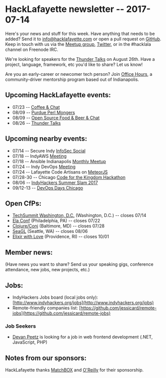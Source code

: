 # HackLafayette newsletter -- 2017-07-14

Here's your news and stuff for this week. Have anything that needs to be added? Send it to info@hacklafayette.com or open a pull request on [GitHub](https://github.com/hacklafayette/newsletter). Keep in touch with us via the [Meetup group](https://www.meetup.com/hacklafayette/), [Twitter](https://twitter.com/hacklafayette), or in the #hacklala channel on Freenode IRC.

We're looking for speakers for the [Thunder Talks](https://www.meetup.com/hacklafayette/events/237527854/) on August 26th. Have a project, language, framework, etc you'd like to share? Let us know!

Are you an early-career or newcomer tech person? Join [Office Hours](https://www.linkedin.com/pulse/office-hours-community-driven-mentorship-program-scott-williams), a community-driver mentorship program based out of Indianapolis. 

## Upcoming HackLafayette events:
* 07/23 -- [Coffee & Chat](https://www.meetup.com/hacklafayette/events/pcmxklywkbfc/)
* 08/09 -- [Purdue Perl Mongers](https://www.meetup.com/hacklafayette/events/239878854/)
* 08/09 -- [Open Source Food & Beer & Chat](https://www.meetup.com/hacklafayette/events/239878972/)
* 08/26 -- [Thunder Talks](https://www.meetup.com/hacklafayette/events/239012244/)

## Upcoming nearby events:
* 07/14 -- Secure Indy [InfoSec Social](https://www.meetup.com/SecureIndy/events/240696620/)
* 07/18 -- IndyAWS [Meeting](https://www.meetup.com/IndyAWS/events/240027528/)
* 07/18 -- Ansible Indianapolis [Monthly Meetup](https://www.meetup.com/Ansible-Indianapolis/events/241337302/)
* 07/24 -- Indy DevOps [Meeting](https://www.meetup.com/IndyDevOps/events/241125509/)
* 07/24 -- Lafayette Code Artisans on [MeteorJS](https://www.meetup.com/Lafayette-Code-Artisans/events/241553761/)
* 07/28-30 -- Chicago [Code for the Kingdom Hackathon](https://www.chic4tk.tech/)
* 08/06 -- [IndyHackers Summer Slam 2017](http://www.indyhackers.org/summer-slam-2017/)
* 09/12-13 -- [DevOps Days Chicago](https://www.devopsdays.org/events/2017-chicago/)

## Open CfPs:
* [TechSummit Washington, D.C.](http://www.techsummit.io/cfp/) (Washington, D.C.) -- closes 07/14
* [Ela Conf](https://docs.google.com/forms/d/e/1FAIpQLSd3k_xlsUtzgvQBksGYUZFX-viD02yTIPfmyfG_7KVFb0cRbQ/viewform) (Philadelphia, PA) -- closes 07/22
* [Clojure/Conj](http://2017.clojure-conj.org/cfp/) (Baltimore, MD) -- closes 07/28
* [SeaGL](http://seagl.org/news/2017/06/19/CFP-open.html) (Seattle, WA) -- closes 08/06
* [Elixir with Love](http://www.elixir-with-love.com/#cfp) (Providence, RI) -- closes 10/01

## Member news:
(Have news you want to share? Send us your speaking gigs, conference attendance, new jobs, new projects, etc.)

## Jobs:
* IndyHackers Jobs board (local jobs only): [http://www.indyhackers.org/jobs](http://www.indyhackers.org/jobs)
* Remote-friendly companies list: [https://github.com/jessicard/remote-jobs](https://github.com/jessicard/remote-jobs)

### Job Seekers
* [Devan Peetz](https://drive.google.com/file/d/0BytBnQoypD1xNTd1Y25kM1hJeGc/view) is looking for a job in web frontend development (.NET, JavaScript, PHP)

## Notes from our sponsors:

HackLafayette thanks [MatchBOX](http://matchboxstudio.org/) and [O'Reilly](http://www.oreilly.com/) for their sponsorship.
